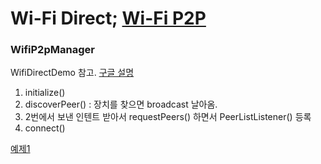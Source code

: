 # Wi-Fi Direct; [Wi-Fi P2P](https://developer.android.com/guide/topics/connectivity/wifip2p)

### WifiP2pManager

WifiDirectDemo 참고. [구글 설명](https://developer.android.com/training/connect-devices-wirelessly/wifi-direct)
1. initialize()
2. discoverPeer() : 장치를 찾으면 broadcast 날아옴.
3. 2번에서 보낸 인텐트 받아서 requestPeers() 하면서 PeerListListener() 등록
4. connect()

[예제1](http://codesunsoo.blogspot.com/2015/05/android-wifi-directwifi-peer-2-peer.html)


